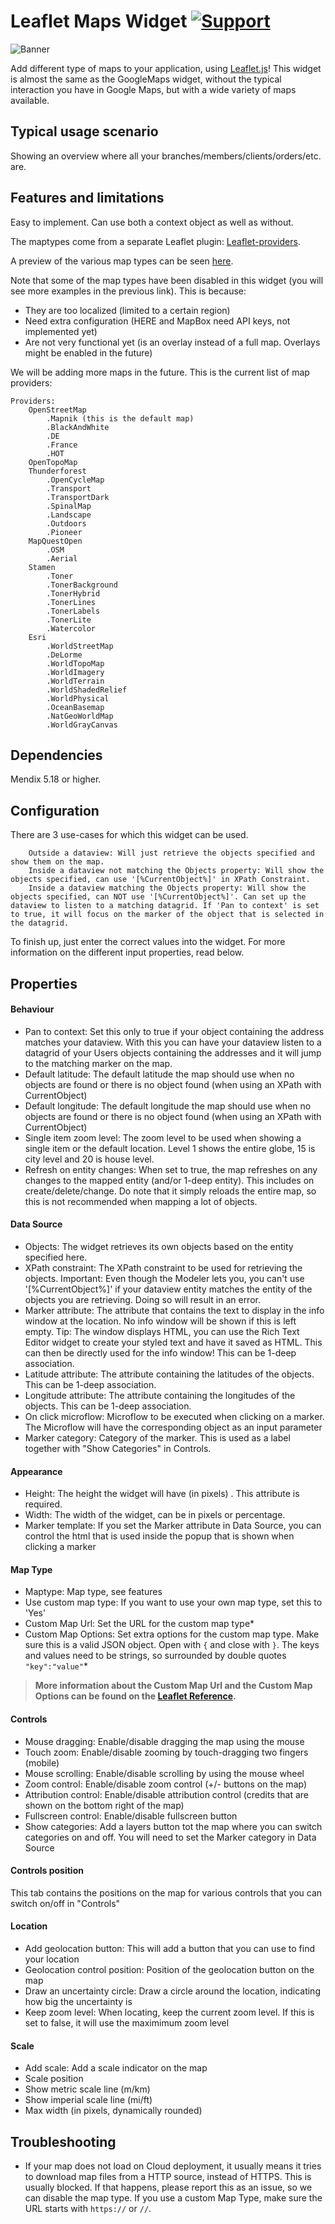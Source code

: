 # Leaflet Maps Widget [![Support](https://img.shields.io/badge/Mendix%20Support%3A-Community-orange.svg)](https://world.mendix.com/display/howto50/App+Store+Content+Support)

![Banner](https://raw.githubusercontent.com/mendix/Leaflet/master/assets/app_store_banner.png)

Add different type of maps to your application, using [Leaflet.js](http://leafletjs.com/)! This widget is almost the same as the GoogleMaps widget, without the typical interaction you have in Google Maps, but with a wide variety of maps available.

## Typical usage scenario

Showing an overview where all your branches/members/clients/orders/etc. are.

## Features and limitations

Easy to implement. Can use both a context object as well as without.

The maptypes come from a separate Leaflet plugin: [Leaflet-providers](https://github.com/leaflet-extras/leaflet-providers).

A preview of the various map types can be seen [here](http://leaflet-extras.github.io/leaflet-providers/preview/).

Note that some of the map types have been disabled in this widget (you will see more examples in the previous link). This is because:
* They are too localized (limited to a certain region)
* Need extra configuration (HERE and MapBox need API keys, not implemented yet)
* Are not very functional yet (is an overlay instead of a full map. Overlays might be enabled in the future)

We will be adding more maps in the future. This is the current list of map providers:

```
Providers:
    OpenStreetMap
        .Mapnik (this is the default map)
        .BlackAndWhite
        .DE
        .France
        .HOT
    OpenTopoMap
    Thunderforest
        .OpenCycleMap
        .Transport
        .TransportDark
        .SpinalMap
        .Landscape
        .Outdoors
        .Pioneer
    MapQuestOpen
        .OSM
        .Aerial
    Stamen
        .Toner
        .TonerBackground
        .TonerHybrid
        .TonerLines
        .TonerLabels
        .TonerLite
        .Watercolor
    Esri
        .WorldStreetMap
        .DeLorme
        .WorldTopoMap
        .WorldImagery
        .WorldTerrain
        .WorldShadedRelief
        .WorldPhysical
        .OceanBasemap
        .NatGeoWorldMap
        .WorldGrayCanvas
```

## Dependencies
Mendix 5.18 or higher.

## Configuration

There are 3 use-cases for which this widget can be used.

        Outside a dataview: Will just retrieve the objects specified and show them on the map.
        Inside a dataview not matching the Objects property: Will show the objects specified, can use '[%CurrentObject%]' in XPath Constraint.
        Inside a dataview matching the Objects property: Will show the objects specified, can NOT use '[%CurrentObject%]'. Can set up the dataview to listen to a matching datagrid. If 'Pan to context' is set to true, it will focus on the marker of the object that is selected in the datagrid.

To finish up, just enter the correct values into the widget. For more information on the different input properties, read below.

## Properties

#### Behaviour
* Pan to context: Set this only to true if your object containing the address matches your dataview. With this you can have your dataview listen to a datagrid of your Users objects containing the addresses and it will jump to the matching marker on the map.
* Default latitude: The default latitude the map should use when no objects are found or there is no object found (when using an XPath with CurrentObject)
* Default longitude: The default longitude the map should use when no objects are found or there is no object found (when using an XPath with CurrentObject)
* Single item zoom level: The zoom level to be used when showing a single item or the default location. Level 1 shows the entire globe, 15 is city level and 20 is house level.
* Refresh on entity changes: When set to true, the map refreshes on any changes to the mapped entity (and/or 1-deep entity). This includes on create/delete/change. Do note that it simply reloads the entire map, so this is not recommended when mapping a lot of objects.

#### Data Source
* Objects: The widget retrieves its own objects based on the entity specified here.
* XPath constraint: The XPath constraint to be used for retrieving the objects. Important: Even though the Modeler lets you, you can't use '[%CurrentObject%]' if your dataview entity matches the entity of the objects you are retrieving. Doing so will result in an error.
* Marker attribute: The attribute that contains the text to display in the info window at the location. No info window will be shown if this is left empty. Tip: The window displays HTML, you can use the Rich Text Editor widget to create your styled text and have it saved as HTML. This can then be directly used for the info window! This can be 1-deep association.
* Latitude attribute: The attribute containing the latitudes of the objects. This can be 1-deep association.
* Longitude attribute: The attribute containing the longitudes of the objects. This can be 1-deep association.
* On click microflow: Microflow to be executed when clicking on a marker. The Microflow will have the corresponding object as an input parameter
* Marker category: Category of the marker. This is used as a label together with "Show Categories" in Controls.

#### Appearance
* Height: The height the widget will have (in pixels) . This attribute is required.
* Width: The width of the widget, can be in pixels or percentage.
* Marker template: If you set the Marker attribute in Data Source, you can control the html that is used inside the popup that is shown when clicking a marker

#### Map Type
* Maptype: Map type, see features
* Use custom map type: If you want to use your own map type, set this to 'Yes'
* Custom Map Url: Set the URL for the custom map type*
* Custom Map Options: Set extra options for the custom map type. Make sure this is a valid JSON object. Open with ``{`` and close with ``}``. The keys and values need to be strings, so surrounded by double quotes ``"key":"value"``*

> **More information about the Custom Map Url and the Custom Map Options can be found on the [Leaflet Reference](http://leafletjs.com/reference.html#tilelayer).**

#### Controls
* Mouse dragging: Enable/disable dragging the map using the mouse
* Touch zoom: Enable/disable zooming by touch-dragging two fingers (mobile)
* Mouse scrolling: Enable/disable scrolling by using the mouse wheel
* Zoom control: Enable/disable zoom control (+/- buttons on the map)
* Attribution control: Enable/disable attribution control (credits that are shown on the bottom right of the map)
* Fullscreen control: Enable/disable fullscreen button
* Show categories: Add a layers button tot the map where you can switch categories on and off. You will need to set the Marker category in Data Source

#### Controls position
This tab contains the positions on the map for various controls that you can switch on/off in "Controls"

#### Location
* Add geolocation button: This will add a button that you can use to find your location
* Geolocation control position: Position of the geolocation button on the map
* Draw an uncertainty circle: Draw a circle around the location, indicating how big the uncertainty is
* Keep zoom level: When locating, keep the current zoom level. If this is set to false, it will use the maximimum zoom level

#### Scale
* Add scale: Add a scale indicator on the map
* Scale position
* Show metric scale line (m/km)
* Show imperial scale line (mi/ft)
* Max width (in pixels, dynamically rounded)

## Troubleshooting

* If your map does not load on Cloud deployment, it usually means it tries to download map files from a HTTP source, instead of HTTPS. This is usually blocked. If that happens, please report this as an issue, so we can disable the map type. If you use a custom Map Type, make sure the URL starts with ``https://`` or ``//``.
